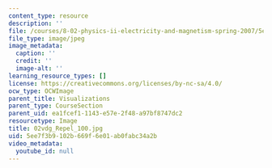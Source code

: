 ```yaml
---
content_type: resource
description: ''
file: /courses/8-02-physics-ii-electricity-and-magnetism-spring-2007/5ee7f3b9102b669f6e01ab0fabc34a2b_02vdg_Repel_100.jpg
file_type: image/jpeg
image_metadata:
  caption: ''
  credit: ''
  image-alt: ''
learning_resource_types: []
license: https://creativecommons.org/licenses/by-nc-sa/4.0/
ocw_type: OCWImage
parent_title: Visualizations
parent_type: CourseSection
parent_uid: ea1fcef1-1143-e57e-2f48-a97bf8747dc2
resourcetype: Image
title: 02vdg_Repel_100.jpg
uid: 5ee7f3b9-102b-669f-6e01-ab0fabc34a2b
video_metadata:
  youtube_id: null
---
```

